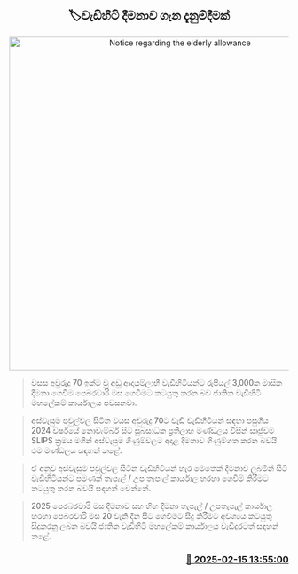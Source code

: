 <p align='center'><b><h2 align='center' title='Notice regarding the elderly allowance'>🏷වැඩිහිටි දීමනාව ගැන දැනුම්දීමක්</h2></b></p>
<p align='center'><img src='https://helakuru.sgp1.cdn.digitaloceanspaces.com/esana/images/lib/1000.jpg' width='600' alt='Notice regarding the elderly allowance'></p>

> වසස අවුරුදු 70 ඉක්ම වූ අඩු ආදායම්ලාභී වැඩිහිටියන්ට රුපියල් 3,000ක මාසික දීමනා ගෙවීම පෙබරවාරි මස ගෙවීමට කටයුතු කරන බව ජාතික වැඩිහිටි මහලේකම් කාර්යාලය පවසනවා.

> අස්වැසුම පවුල්වල සිටින වයස අවුරුදු 70ට වැඩි වැඩිහිටියන් සඳහා පසුගිය 2024 වර්ෂයේ නොවැම්බර් සිට සුබසාධක ප්‍රතිලාභ මණ්ඩලය විසින් සෘජුවම SLIPS ක්‍රමය මගින් අස්වැසුම ගිණුම්වලට අදාළ දීමනාව ගිණුම්ගත කරන බවයි එම මණ්ඩලය සඳහන් කළේ.

> ඒ අනුව අස්වැසුම පවුල්වල සිටින වැඩිහිටියන් හැර මෙතෙක් දීමනාව ලබමින් සිටි වැඩිහිටියන්ට පමණක් තැපැල් / උප තැපැල් කාර්යාල හරහා ගෙවීම් කිරීමට කටයුතු කරන බවයි සඳහන් වෙන්නේ.

> 2025 පෙරබරවාරි මස දීමනාව සහ හිඟ දීමනා තැපැල් / උපතැපැල් කාර්යාල හරහා පෙබරවාරි මස 20 වැනි දින සිට ගෙවීමට සිදු කිරීමට අවශ්‍යය කටයුතු සිදුකරනු ලබන බවයි ජාතික වැඩිහිටි මහලේකම් කාර්යාලය වැඩිදුරටත් සඳහන් කළේ. 



<h3 align='right'><a href='https://www.helakuru.lk/esana/p/107474/'>📅 2025-02-15 13:55:00</a></h3>
